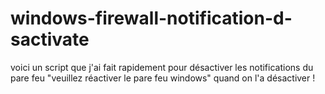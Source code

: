 # windows-firewall-notification-d-sactivate
voici un script que j'ai fait rapidement pour désactiver les notifications du pare feu "veuillez réactiver le pare feu windows" quand on l'a désactiver !
